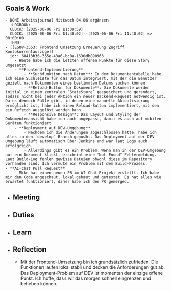 ## Goals & Work
	- DONE Arbeitsjournal Mittwoch 04.06 ergänzen
	  :LOGBOOK:
	  CLOCK: [2025-06-06 Fri 11:39:59]
	  CLOCK: [2025-06-06 Fri 11:40:02]--[2025-06-06 Fri 11:40:02] =>  00:00:00
	  :END:
	- [[EGOV-3553: Frontend Umsetzung Erneuerung Zugriff Kontokorrentauszüge]]
	  id:: 68413b36-355e-43a6-bc8a-1630db890963
		- Heute habe ich die letzten offenen Punkte für diese Story umgesetzt
		- **Frontend-Implementierung**
			- **Suchfunktion nach Datum**: In der Dokumententabelle habe ich eine Suchleiste für das Datum integriert, mit der die Benutzer gezielt nach Dokumenten eines bestimmten Datums suchen können.
			- **Reload-Button für Dokumente**: Die Dokumente werden initial in einem zentralen `StateStore` gespeichert und gerendert, sodass nicht bei jeder Aktion ein neuer Backend-Request notwendig ist. Da es dennoch Fälle gibt, in denen eine manuelle Aktualisierung ermöglicht ist, habe ich einen Reload-Button implementiert, mit dem ein Refetch ausgelöst werden kann.
			- **Responsive Design**: Das Layout und Styling der Dokumentenansicht habe ich auch angepasst, damit es auch auf mobilen Geräten funktioniert
		- **Deployment auf DEV-Umgebung**
			- Nachdem ich die Änderungen abgeschlossen hatte, habe ich alles in den `develop`-Branch gepusht. Das Deployment auf der DEV-Umgebung läuft automatisch über Jenkins und war laut Logs auch erfolgreich.
			- Allerdings gibt es ein Problem. Wenn man in der DEV-Umgebung auf ein Dokument klickt, erscheint eine "Not Found"-Fehlermeldung. Laut Build-Log fehlen gewisse Dateien obwohl diese im Repository vorhanden sind. Ich vermute ein Problem mit dem Build-Prozess.
	- **AI-Chat Pull Request**
		- Mike hat einen neuen PR im AI-Chat-Projekt erstellt. Ich habe mir den Code angeschaut, lokal gebaut und getestet. Es hat alles wie erwartet funktioniert, daher habe ich den PR gemerged.
- ## Meeting
- ## Duties
- ## Learn
- ## Reflection
	- Mit der Frontend-Umsetzung bin ich grundsätzlich zufrieden. Die Funktionen laufen lokal stabil und decken die Anforderungen gut ab. Das Deployment-Problem auf DEV ist momentan der einzige offene Punkt. Ich hoffe, dass wir das morgen schnell eingrenzen und beheben können.